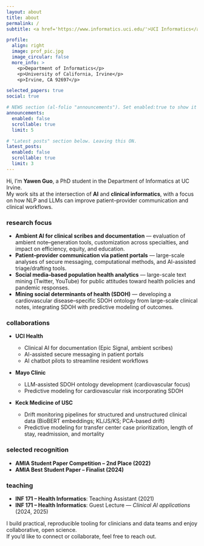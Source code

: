 ```yaml
---
layout: about
title: about
permalink: /
subtitle: <a href='https://www.informatics.uci.edu/'>UCI Informatics</a> · AI for Healthcare · Clinical Informatics

profile:
  align: right
  image: prof_pic.jpg
  image_circular: false
  more_info: >
    <p>Department of Informatics</p>
    <p>University of California, Irvine</p>
    <p>Irvine, CA 92697</p>

selected_papers: true
social: true

# NEWS section (al-folio "announcements"). Set enabled:true to show it again.
announcements:
  enabled: false
  scrollable: true
  limit: 5

# "Latest posts" section below. Leaving this ON.
latest_posts:
  enabled: false
  scrollable: true
  limit: 3
---
```


Hi, I’m **Yawen Guo**, a PhD student in the Department of Informatics at UC Irvine.  
My work sits at the intersection of **AI** and **clinical informatics**, with a focus on how NLP and LLMs can improve patient–provider communication and clinical workflows.

### research focus

- **Ambient AI for clinical scribes and documentation** — evaluation of ambient note–generation tools, customization across specialties, and impact on efficiency, equity, and education.  
- **Patient–provider communication via patient portals** — large-scale analyses of secure messaging, computational methods, and AI-assisted triage/drafting tools.  
- **Social media–based population health analytics** — large-scale text mining (Twitter, YouTube) for public attitudes toward health policies and pandemic responses.  
- **Mining social determinants of health (SDOH)** — developing a cardiovascular disease–specific SDOH ontology from large-scale clinical notes, integrating SDOH with predictive modeling of outcomes.  

### collaborations

- **UCI Health**  
  - Clinical AI for documentation (Epic Signal, ambient scribes)  
  - AI-assisted secure messaging in patient portals  
  - AI chatbot pilots to streamline resident workflows  

- **Mayo Clinic**  
  - LLM-assisted SDOH ontology development (cardiovascular focus)  
  - Predictive modeling for cardiovascular risk incorporating SDOH  

- **Keck Medicine of USC**  
  - Drift monitoring pipelines for structured and unstructured clinical data (BioBERT embeddings; KL/JS/KS; PCA-based drift)  
  - Predictive modeling for transfer center case prioritization, length of stay, readmission, and mortality  


### selected recognition
- **AMIA Student Paper Competition – 2nd Place (2022)**
- **AMIA Best Student Paper – Finalist (2024)**

### teaching
- **INF 171 – Health Informatics**: Teaching Assistant (2021)  
- **INF 171 – Health Informatics**: Guest Lecture — *Clinical AI applications* (2024, 2025)

I build practical, reproducible tooling for clinicians and data teams and enjoy collaborative, open science.  
If you’d like to connect or collaborate, feel free to reach out.
